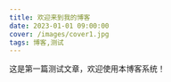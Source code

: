 ```yaml
---
title: 欢迎来到我的博客
date: 2023-01-01 09:00:00
cover: /images/cover1.jpg
tags: 博客,测试
---
```

这是第一篇测试文章，欢迎使用本博客系统！